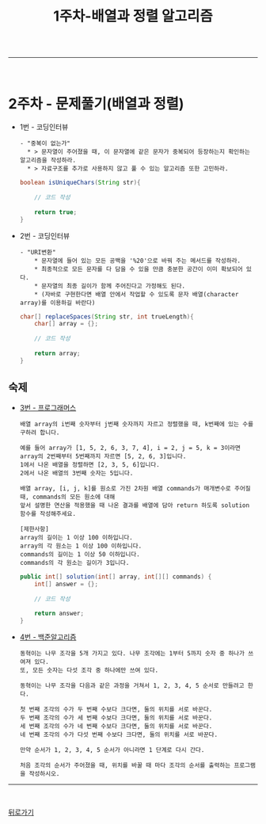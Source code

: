 <div align=center>

# 1주차-배열과 정렬 알고리즘

</div>

<br>

## 

<hr>
<br>

# 2주차 - 문제풀기(배열과 정렬)
- 1번 - 코딩인터뷰
    ```
    - "중복이 없는가"
      * > 문자열이 주어졌을 때, 이 문자열에 같은 문자가 중복되어 등장하는지 확인하는 알고리즘을 작성하라.
      * > 자료구조를 추가로 사용하지 않고 풀 수 있는 알고리즘 또한 고민하라.
    ```
    ```java
    boolean isUniqueChars(String str){
        
        // 코드 작성
        
        return true;
    }
    ```

- 2번 - 코딩인터뷰
    ```
    - "URI변환"
        * 문자열에 들어 있는 모든 공백을 '%20'으로 바꿔 주는 메서드를 작성하라.
        * 최종적으로 모든 문자를 다 담을 수 있을 만큼 충분한 공간이 이미 확보되어 있다.
        * 문자열의 최종 길이가 함께 주어진다고 가정해도 된다.
        * (자바로 구현한다면 배열 안에서 작업할 수 있도록 문자 배열(character array)를 이용하길 바란다)
    ```
    ```java
    char[] replaceSpaces(String str, int trueLength){
        char[] array = {};
        
        // 코드 작성
        
        return array;
    }
    ```

## 숙제
- [3번 - 프로그래머스](https://programmers.co.kr/learn/courses/30/lessons/42748)
    ```
    배열 array의 i번째 숫자부터 j번째 숫자까지 자르고 정렬했을 때, k번째에 있는 수를 구하려 합니다.

    예를 들어 array가 [1, 5, 2, 6, 3, 7, 4], i = 2, j = 5, k = 3이라면
    array의 2번째부터 5번째까지 자르면 [5, 2, 6, 3]입니다.
    1에서 나온 배열을 정렬하면 [2, 3, 5, 6]입니다.
    2에서 나온 배열의 3번째 숫자는 5입니다.

    배열 array, [i, j, k]를 원소로 가진 2차원 배열 commands가 매개변수로 주어질 때, commands의 모든 원소에 대해
    앞서 설명한 연산을 적용했을 때 나온 결과를 배열에 담아 return 하도록 solution 함수를 작성해주세요.

    [제한사항]
    array의 길이는 1 이상 100 이하입니다.
    array의 각 원소는 1 이상 100 이하입니다.
    commands의 길이는 1 이상 50 이하입니다.
    commands의 각 원소는 길이가 3입니다.
    ```
    ```java
    public int[] solution(int[] array, int[][] commands) {
        int[] answer = {};
        
        // 코드 작성

        return answer;
    }
    ```

- [4번 - 백준알고리즘](https://www.acmicpc.net/problem/2947)
    ```
    동혁이는 나무 조각을 5개 가지고 있다. 나무 조각에는 1부터 5까지 숫자 중 하나가 쓰여져 있다.
    또, 모든 숫자는 다섯 조각 중 하나에만 쓰여 있다.

    동혁이는 나무 조각을 다음과 같은 과정을 거쳐서 1, 2, 3, 4, 5 순서로 만들려고 한다.

    첫 번째 조각의 수가 두 번째 수보다 크다면, 둘의 위치를 서로 바꾼다.
    두 번째 조각의 수가 세 번째 수보다 크다면, 둘의 위치를 서로 바꾼다.
    세 번째 조각의 수가 네 번째 수보다 크다면, 둘의 위치를 서로 바꾼다.
    네 번째 조각의 수가 다섯 번째 수보다 크다면, 둘의 위치를 서로 바꾼다.

    만약 순서가 1, 2, 3, 4, 5 순서가 아니라면 1 단계로 다시 간다.

    처음 조각의 순서가 주어졌을 때, 위치를 바꿀 때 마다 조각의 순서를 출력하는 프로그램을 작성하시오.
    ```

<hr>
<br>

[뒤로가기](../curriculum.md)

<br>